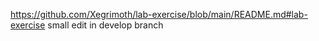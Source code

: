 https://github.com/Xegrimoth/lab-exercise/blob/main/README.md#lab-exercise
small edit in develop branch

